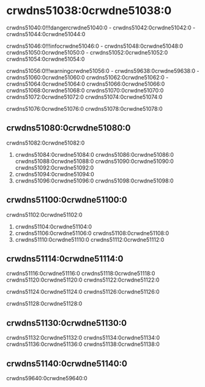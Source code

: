 # crwdns51038:0crwdne51038:0

crwdns51040:0!!!dangercrwdne51040:0
    - crwdns51042:0crwdne51042:0
    - crwdns51044:0crwdne51044:0

crwdns51046:0!!!infocrwdne51046:0
    - crwdns51048:0crwdne51048:0 crwdns51050:0crwdne51050:0
    - crwdns51052:0crwdne51052:0 crwdns51054:0crwdne51054:0

crwdns51056:0!!!warningcrwdne51056:0
    - crwdns59638:0crwdne59638:0
    - crwdns51060:0crwdne51060:0 crwdns51062:0crwdne51062:0
    - crwdns51064:0crwdne51064:0 crwdns51066:0crwdne51066:0 crwdns51068:0crwdne51068:0 crwdns51070:0crwdne51070:0 crwdns51072:0crwdne51072:0 crwdns51074:0crwdne51074:0

crwdns51076:0crwdne51076:0  crwdns51078:0crwdne51078:0

## crwdns51080:0crwdne51080:0

crwdns51082:0crwdne51082:0

1. crwdns51084:0crwdne51084:0  crwdns51086:0crwdne51086:0 crwdns51088:0crwdne51088:0 crwdns51090:0crwdne51090:0  crwdns51092:0crwdne51092:0
2. crwdns51094:0crwdne51094:0
3. crwdns51096:0crwdne51096:0 crwdns51098:0crwdne51098:0

## crwdns51100:0crwdne51100:0

crwdns51102:0crwdne51102:0

1. crwdns51104:0crwdne51104:0
2. crwdns51106:0crwdne51106:0 crwdns51108:0crwdne51108:0
3. crwdns51110:0crwdne51110:0  crwdns51112:0crwdne51112:0

## crwdns51114:0crwdne51114:0

crwdns51116:0crwdne51116:0 crwdns51118:0crwdne51118:0 crwdns51120:0crwdne51120:0 crwdns51122:0crwdne51122:0

crwdns51124:0crwdne51124:0 crwdns51126:0crwdne51126:0

crwdns51128:0crwdne51128:0

## crwdns51130:0crwdne51130:0

crwdns51132:0crwdne51132:0 crwdns51134:0crwdne51134:0 crwdns51136:0crwdne51136:0 crwdns51138:0crwdne51138:0

## crwdns51140:0crwdne51140:0

crwdns59640:0crwdne59640:0
